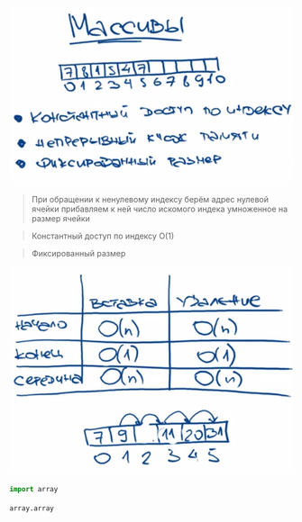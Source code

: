 ![img.png](assets/Array/img.png)

> При обращении к ненулевому индексу берём адрес нулевой ячейки прибавляем к ней число искомого индека умноженное на размер ячейки

> Константный доступ по индексу О(1)

> Фиксированный размер

![img_1.png](assets/Array/img_1.png)

```python
import array

array.array
```